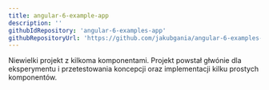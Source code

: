 ```yaml
---
title: angular-6-example-app
description: ''
githubIdRepository: 'angular-6-examples-app'
githubRepositoryUrl: 'https://github.com/jakubgania/angular-6-examples-app'
---
```


Niewielki projekt z kilkoma komponentami. Projekt powstał głwónie dla eksperymentu i przetestowania koncepcji oraz implementacji kilku prostych komponentów.